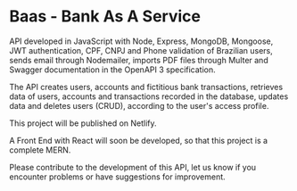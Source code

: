 # Baas - Bank As A Service

API developed in JavaScript with Node, Express, MongoDB, Mongoose, JWT authentication, CPF, CNPJ and Phone validation of Brazilian users, sends email through Nodemailer, imports PDF files through Multer and Swagger documentation in the OpenAPI 3 specification.

The API creates users, accounts and fictitious bank transactions, retrieves data of users, accounts and transactions recorded in the database, updates data and deletes users (CRUD), according to the user's access profile.

This project will be published on Netlify.

A Front End with React will soon be developed, so that this project is a complete MERN.

Please contribute to the development of this API, let us know if you encounter problems or have suggestions for improvement.
